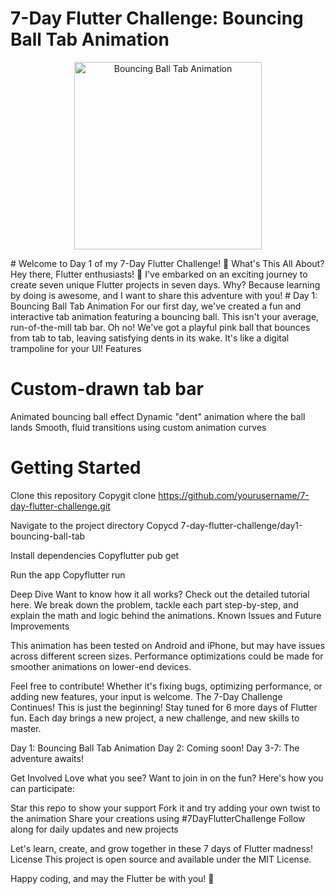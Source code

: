 # 7-Day Flutter Challenge: Bouncing Ball Tab Animation
<p align="center">
  <img src="https://media3.giphy.com/media/v1.Y2lkPTc5MGI3NjExZHdob3B6azk3djgybzFrMmtncmY5OTYzbWZtb3duMjM5YXQ0bXJkbyZlcD12MV9pbnRlcm5hbF9naWZfYnlfaWQmY3Q9Zw/2tjSKFU9iT81zbWU9F/giphy.gif" alt="Bouncing Ball Tab Animation" width="300">
</p>
# Welcome to Day 1 of my 7-Day Flutter Challenge! 🚀
What's This All About?
Hey there, Flutter enthusiasts! 👋 I've embarked on an exciting journey to create seven unique Flutter projects in seven days. Why? Because learning by doing is awesome, and I want to share this adventure with you!
# Day 1: Bouncing Ball Tab Animation
For our first day, we've created a fun and interactive tab animation featuring a bouncing ball. This isn't your average, run-of-the-mill tab bar. Oh no! We've got a playful pink ball that bounces from tab to tab, leaving satisfying dents in its wake. It's like a digital trampoline for your UI!
Features

# Custom-drawn tab bar
Animated bouncing ball effect
Dynamic "dent" animation where the ball lands
Smooth, fluid transitions using custom animation curves

# Getting Started

Clone this repository
Copygit clone https://github.com/yourusername/7-day-flutter-challenge.git

Navigate to the project directory
Copycd 7-day-flutter-challenge/day1-bouncing-ball-tab

Install dependencies
Copyflutter pub get

Run the app
Copyflutter run


Deep Dive
Want to know how it all works? Check out the detailed tutorial here. We break down the problem, tackle each part step-by-step, and explain the math and logic behind the animations.
Known Issues and Future Improvements

This animation has been tested on Android and iPhone, but may have issues across different screen sizes.
Performance optimizations could be made for smoother animations on lower-end devices.

Feel free to contribute! Whether it's fixing bugs, optimizing performance, or adding new features, your input is welcome.
The 7-Day Challenge Continues!
This is just the beginning! Stay tuned for 6 more days of Flutter fun. Each day brings a new project, a new challenge, and new skills to master.

 Day 1: Bouncing Ball Tab Animation
 Day 2: Coming soon!
 Day 3-7: The adventure awaits!

Get Involved
Love what you see? Want to join in on the fun? Here's how you can participate:

Star this repo to show your support
Fork it and try adding your own twist to the animation
Share your creations using #7DayFlutterChallenge
Follow along for daily updates and new projects

Let's learn, create, and grow together in these 7 days of Flutter madness!
License
This project is open source and available under the MIT License.

Happy coding, and may the Flutter be with you! 💙
